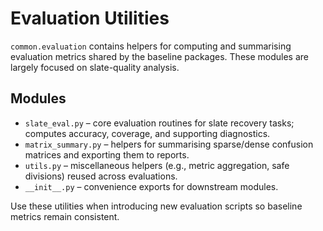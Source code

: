 # Evaluation Utilities

`common.evaluation` contains helpers for computing and summarising evaluation
metrics shared by the baseline packages. These modules are largely focused on
slate-quality analysis.

## Modules

- `slate_eval.py` – core evaluation routines for slate recovery tasks; computes
  accuracy, coverage, and supporting diagnostics.
- `matrix_summary.py` – helpers for summarising sparse/dense confusion matrices
  and exporting them to reports.
- `utils.py` – miscellaneous helpers (e.g., metric aggregation, safe divisions)
  reused across evaluations.
- `__init__.py` – convenience exports for downstream modules.

Use these utilities when introducing new evaluation scripts so baseline metrics
remain consistent.
